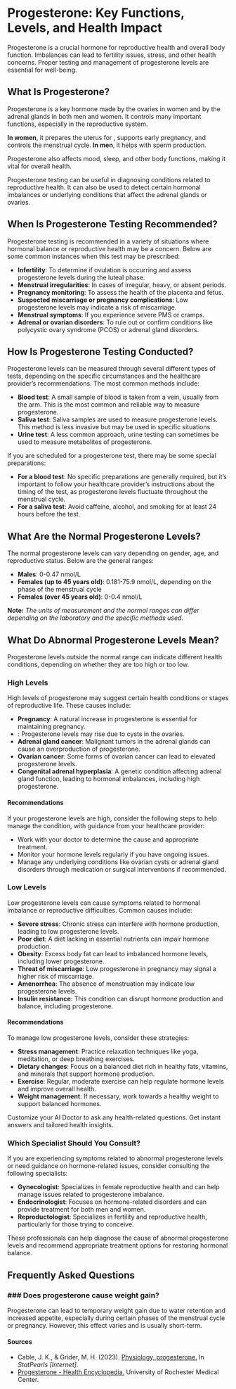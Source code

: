 # Progesterone: Key Functions, Levels, and Health Impact

Progesterone is a crucial hormone for reproductive health and overall body function. Imbalances can lead to fertility issues, stress, and other health concerns. Proper testing and management of progesterone levels are essential for well-being.

## What Is Progesterone?

Progesterone is a key hormone made by the ovaries in women and by the adrenal glands in both men and women. It controls many important functions, especially in the reproductive system.

**In women**, it prepares the uterus for , supports early pregnancy, and controls the menstrual cycle. **In men**, it helps with sperm production.

Progesterone also affects mood, sleep, and other body functions, making it vital for overall health.

Progesterone testing can be useful in diagnosing conditions related to reproductive health. It can also be used to detect certain hormonal imbalances or underlying conditions that affect the adrenal glands or ovaries.

## When Is Progesterone Testing Recommended?

Progesterone testing is recommended in a variety of situations where hormonal balance or reproductive health may be a concern. Below are some common instances when this test may be prescribed:

- **Infertility**: To determine if ovulation is occurring and assess progesterone levels during the luteal phase.
- **Menstrual irregularities**: In cases of irregular, heavy, or absent periods.
- **Pregnancy monitoring**: To assess the health of the placenta and fetus.
- **Suspected miscarriage or pregnancy complications**: Low progesterone levels may indicate a risk of miscarriage.
- **Menstrual symptoms**: If you experience severe PMS or cramps.
- **Adrenal or ovarian disorders**: To rule out or confirm conditions like polycystic ovary syndrome (PCOS) or adrenal gland disorders.

## How Is Progesterone Testing Conducted?

Progesterone levels can be measured through several different types of tests, depending on the specific circumstances and the healthcare provider’s recommendations. The most common methods include:

- **Blood test**: A small sample of blood is taken from a vein, usually from the arm. This is the most common and reliable way to measure progesterone.
- **Saliva test**: Saliva samples are used to measure progesterone levels. This method is less invasive but may be used in specific situations.
- **Urine test**: A less common approach, urine testing can sometimes be used to measure metabolites of progesterone.

If you are scheduled for a progesterone test, there may be some special preparations:

- **For a blood test**: No specific preparations are generally required, but it’s important to follow your healthcare provider’s instructions about the timing of the test, as progesterone levels fluctuate throughout the menstrual cycle.
- **For a saliva test**: Avoid caffeine, alcohol, and smoking for at least 24 hours before the test.

## What Are the Normal Progesterone Levels?

The normal progesterone levels can vary depending on gender, age, and reproductive status. Below are the general ranges:

- **Males**: 0-0.47 nmol/L
- **Females (up to 45 years old)**: 0.181-75.9 nmol/L, depending on the phase of the menstrual cycle
- **Females (over 45 years old)**: 0-0.4 nmol/L

**Note:** _The units of measurement and the normal ranges can differ depending on the laboratory and the specific methods used._

## What Do Abnormal Progesterone Levels Mean?

Progesterone levels outside the normal range can indicate different health conditions, depending on whether they are too high or too low.

### High Levels

High levels of progesterone may suggest certain health conditions or stages of reproductive life. These causes include:

- **Pregnancy**: A natural increase in progesterone is essential for maintaining pregnancy.
- : Progesterone levels may rise due to cysts in the ovaries.
- **Adrenal gland cancer**: Malignant tumors in the adrenal glands can cause an overproduction of progesterone.
- **Ovarian cancer**: Some forms of ovarian cancer can lead to elevated progesterone levels.
- **Congenital adrenal hyperplasia**: A genetic condition affecting adrenal gland function, leading to hormonal imbalances, including high progesterone.

#### Recommendations

If your progesterone levels are high, consider the following steps to help manage the condition, with guidance from your healthcare provider:

- Work with your doctor to determine the cause and appropriate treatment.
- Monitor your hormone levels regularly if you have ongoing issues.
- Manage any underlying conditions like ovarian cysts or adrenal gland disorders through medication or surgical interventions if recommended.

### Low Levels

Low progesterone levels can cause symptoms related to hormonal imbalance or reproductive difficulties. Common causes include:

- **Severe stress**: Chronic stress can interfere with hormone production, leading to low progesterone levels.
- **Poor diet**: A diet lacking in essential nutrients can impair hormone production.
- **Obesity**: Excess body fat can lead to imbalanced hormone levels, including lower progesterone.
- **Threat of miscarriage**: Low progesterone in pregnancy may signal a higher risk of miscarriage.
- **Amenorrhea**: The absence of menstruation may indicate low progesterone levels.
- **Insulin resistance**: This condition can disrupt hormone production and balance, including progesterone.

#### Recommendations

To manage low progesterone levels, consider these strategies:

- **Stress management**: Practice relaxation techniques like yoga, meditation, or deep breathing exercises.
- **Dietary changes**: Focus on a balanced diet rich in healthy fats, vitamins, and minerals that support hormone production.
- **Exercise**: Regular, moderate exercise can help regulate hormone levels and improve overall health.
- **Weight management**: If necessary, work towards a healthy weight to support balanced hormones.

Customize your AI Doctor to ask any health-related questions. Get instant answers and tailored health insights.

### Which Specialist Should You Consult?

If you are experiencing symptoms related to abnormal progesterone levels or need guidance on hormone-related issues, consider consulting the following specialists:

- **Gynecologist**: Specializes in female reproductive health and can help manage issues related to progesterone imbalance.
- **Endocrinologist**: Focuses on hormone-related disorders and can provide treatment for both men and women.
- **Reproductologist**: Specializes in fertility and reproductive health, particularly for those trying to conceive.

These professionals can help diagnose the cause of abnormal progesterone levels and recommend appropriate treatment options for restoring hormonal balance.

## Frequently Asked Questions

### \#\#\# Does progesterone cause weight gain?

Progesterone can lead to temporary weight gain due to water retention and increased appetite, especially during certain phases of the menstrual cycle or pregnancy. However, this effect varies and is usually short-term.

 #### Sources

- Cable, J. K., & Grider, M. H. (2023). [Physiology, progesterone.](https://www.ncbi.nlm.nih.gov/books/NBK558960/) In _StatPearls \[Internet\]_.
- [Progesterone - Health Encyclopedia.](https://www.urmc.rochester.edu/encyclopedia/content.aspx?ContentTypeID=167&ContentID=progesterone) University of Rochester Medical Center.